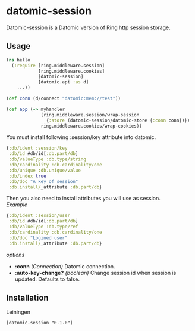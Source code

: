 # datomic-session

Datomic-session is a Datomic version of Ring http session storage.

## Usage

```clojure
(ns hello
  (:require [ring.middleware.session]
            [ring.middleware.cookies]
            [datomic-session]
            [datomic.api :as d]
    ...))

(def conn (d/connect "datomic:mem://test"))

(def app (-> myhandler
             (ring.middleware.session/wrap-session
               {:store (datomic-session/datomic-store {:conn conn})})
             ring.middleware.cookies/wrap-cookies))
```

You must install following :session/key attribute into datomic.

```clojure
{:db/ident :session/key
 :db/id #db/id[:db.part/db]
 :db/valueType :db.type/string
 :db/cardinality :db.cardinality/one
 :db/unique :db.unique/value
 :db/index true
 :db/doc "A key of session"
 :db.install/_attribute :db.part/db}
```

Then you also need to install attributes you will use as session.<br>
*Example*

```clojure
{:db/ident :session/user
 :db/id #db/id[:db.part/db]
 :db/valueType :db.type/ref
 :db/cardinality :db.cardinality/one
 :db/doc "Logined user"
 :db.install/_attribute :db.part/db}
```

*options*

* **:conn** *(Connection)* Datomic connection.
* **:auto-key-change?** *(boolean)* Change session id when session is updated. Defaults to false.

## Installation
Leiningen

    [datomic-session "0.1.0"]
